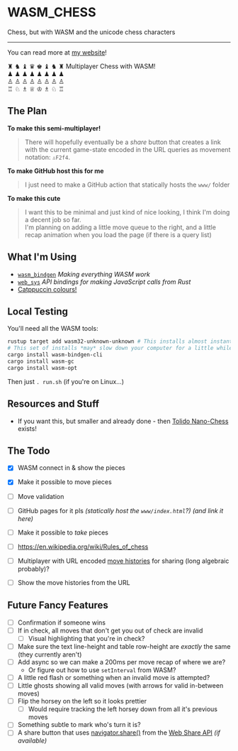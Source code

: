 
# WASM_CHESS

Chess, but with WASM and the unicode chess characters

****

You can read more at [my website](https://sophie.coffee/fun/unicode-chess/)!

♜ ♞ ♝ ♛ ♚ ♝ ♞ ♜ Multiplayer Chess with WASM!  
♟ ♟ ♟ ♟ ♟ ♟ ♟ ♟  
♙ ♙ ♙ ♙ ♙ ♙ ♙ ♙  
♖ ♘ ♗ ♕ ♔ ♗ ♘ ♖  

## The Plan

**To make this semi-multiplayer!**  
> There will hopefully eventually be a *share* button that creates a link with the current game-state encoded in the URL queries as movement notation: `♙F2f4`.

**To make GitHub host this for me**
> I just need to make a GitHub action that statically hosts the `www/` folder

**To make this cute**  
> I want this to be minimal and just kind of nice looking, I think I'm doing a decent job so far.  
> I'm planning on adding a little move queue to the right, and a little recap animation when you load the page (if there is a query list)

## What I'm Using

* [`wasm_bindgen`](https://docs.rs/wasm-bindgen/) *Making everything WASM work*  
* [`web_sys`](https://docs.rs/web-sys/) *API bindings for making JavaScript calls from Rust*  
* [Catppuccin colours!](https://catppuccin.com/palette)  

## Local Testing

You'll need all the WASM tools:  
```bash
rustup target add wasm32-unknown-unknown # This installs almost instantly
# This set of installs *may* slow down your computer for a little while
cargo install wasm-bindgen-cli
cargo install wasm-gc
cargo install wasm-opt
```

Then just `. run.sh` (if you're on Linux...)  

## Resources and Stuff

* If you want this, but smaller and already done - then [Tolido Nano-Chess](https://nanochess.org/chess4.html) exists!  




## The Todo

- [x] WASM connect in & show the pieces
- [x] Make it possible to move pieces
- [ ] Move validation
- [ ] GitHub pages for it pls *(statically host the `www/index.html`?) (and link it here)*
- [ ] Make it possible to *take* pieces  
- [ ] https://en.wikipedia.org/wiki/Rules_of_chess  
- [ ] Multiplayer with URL encoded [move histories](https://en.wikipedia.org/wiki/Chess_notation) for sharing (long algebraic probably)?  
- [ ] Show the move histories from the URL  


## Future Fancy Features

- [ ] Confirmation if someone wins
- [ ] If in check, all moves that don't get you out of check are invalid
  - [ ] Visual highlighting that you're in check?
- [ ] Make sure the text line-height and table row-height are *exactly* the same (they currently aren't)
- [ ] Add async so we can make a 200ms per move recap of where we are?
  * Or figure out how to use `setInterval` from WASM?
- [ ] A little red flash or something when an invalid move is attempted?  
- [ ] Little ghosts showing all valid moves (with arrows for valid in-between moves)  
- [ ] Flip the horsey on the left so it looks prettier  
  - [ ] Would require tracking the left horsey down from all it's previous moves
- [ ] Something subtle to mark who's turn it is?
- [ ] A share button that uses [navigator.share()](https://developer.mozilla.org/en-US/docs/Web/API/Navigator/share) from the [Web Share API](https://developer.mozilla.org/en-US/docs/Web/API/Web_Share_API) *(if available)*

